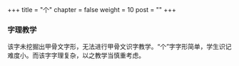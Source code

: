 +++
title = "个"
chapter = false
weight = 10
post = ""
+++
### 字理教学
该字未挖掘出甲骨文字形，无法进行甲骨文识字教学。“个”字字形简单，学生识记难度小。而该字字理复杂，以之教学当慎重考虑。